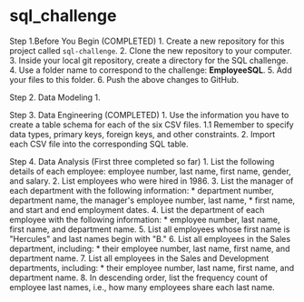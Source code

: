 # sql_challenge

Step 1.Before You Begin (COMPLETED)
    1. Create a new repository for this project called `sql-challenge`. 
    2. Clone the new repository to your computer.
    3. Inside your local git repository, create a directory for the SQL challenge. 
    4. Use a folder name to correspond to the challenge: **EmployeeSQL**.
    5. Add your files to this folder.
    6. Push the above changes to GitHub.

Step 2. Data Modeling
    1. 

Step 3. Data Engineering (COMPLETED)
    1. Use the information you have to create a table schema for each of the six CSV files. 
        1.1 Remember to specify data types, primary keys, foreign keys, and other constraints.
    2. Import each CSV file into the corresponding SQL table.

Step 4. Data Analysis (First three completed so far)
    1. List the following details of each employee: employee number, last name, first name, gender, and salary.
    2. List employees who were hired in 1986.
    3. List the manager of each department with the following information:
        * department number, department name, the manager's employee number, last name, 
        * first name, and start and end employment  dates.
    4. List the department of each employee with the following information: 
        * employee number, last name, first name, and department name.
    5. List all employees whose first name is "Hercules" and last names begin with "B."
    6. List all employees in the Sales department, including:
        * their employee number, last name, first name, and department name.
    7. List all employees in the Sales and Development departments, including:
        * their employee number, last name, first name, and department name.
    8. In descending order, list the frequency count of employee last names, i.e., how many employees share each last name.
